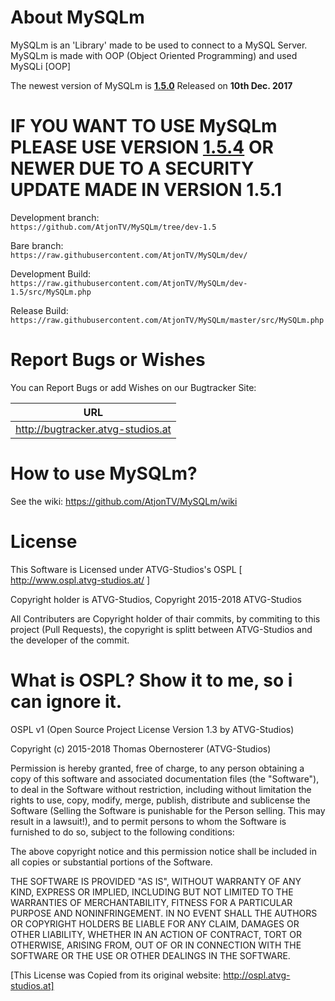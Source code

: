 # About MySQLm
MySQLm is an 'Library' made to be used to connect to a MySQL Server.
MySQLm is made with OOP (Object Oriented Programming) and used MySQLi [OOP]

The newest version of MySQLm is **[1.5.0](https://gist.github.com/AtjonTV/6040e71b114a52189405084ad0832bc0#v150)** Released on **10th Dec. 2017**

# **IF YOU WANT TO USE MySQLm PLEASE USE VERSION [1.5.4](https://github.com/AtjonTV/MySQLm/releases/tag/v1.5.4) OR NEWER DUE TO A SECURITY UPDATE MADE IN VERSION 1.5.1**

Development branch:  
`https://github.com/AtjonTV/MySQLm/tree/dev-1.5`

Bare branch:  
`https://raw.githubusercontent.com/AtjonTV/MySQLm/dev/`

Development Build:  
`https://raw.githubusercontent.com/AtjonTV/MySQLm/dev-1.5/src/MySQLm.php`

Release Build:  
`https://raw.githubusercontent.com/AtjonTV/MySQLm/master/src/MySQLm.php`

# Report Bugs or Wishes  
You can Report Bugs or add Wishes on our Bugtracker Site:  

| URL                               |
| --------------------------------- |
| http://bugtracker.atvg-studios.at |

# How to use MySQLm?
See the wiki: https://github.com/AtjonTV/MySQLm/wiki

# License
This Software is Licensed under ATVG-Studios's OSPL [ http://www.ospl.atvg-studios.at/ ]

Copyright holder is ATVG-Studios, Copyright 2015-2018 ATVG-Studios

All Contributers are Copyright holder of thair commits, by commiting to this project (Pull Requests), the copyright is splitt between ATVG-Studios and the developer of the commit.

# What is OSPL? Show it to me, so i can ignore it.
OSPL v1 (Open Source Project License Version 1.3 by ATVG-Studios)

Copyright (c) 2015-2018 Thomas Obernosterer (ATVG-Studios)

Permission is hereby granted, free of charge, to any person obtaining a copy of this software and associated documentation files (the "Software"), to deal in the Software without restriction, including without limitation the rights to use, copy, modify, merge, publish, distribute and sublicense the Software (Selling the Software is punishable for the Person selling. This may result in a lawsuit!), and to permit persons to whom the Software is furnished to do so, subject to the following conditions:

The above copyright notice and this permission notice shall be included in all copies or substantial portions of the Software.

THE SOFTWARE IS PROVIDED "AS IS", WITHOUT WARRANTY OF ANY KIND, EXPRESS OR IMPLIED, INCLUDING BUT NOT LIMITED TO THE WARRANTIES OF MERCHANTABILITY, FITNESS FOR A PARTICULAR PURPOSE AND NONINFRINGEMENT. IN NO EVENT SHALL THE AUTHORS OR COPYRIGHT HOLDERS BE LIABLE FOR ANY CLAIM, DAMAGES OR OTHER LIABILITY, WHETHER IN AN ACTION OF CONTRACT, TORT OR OTHERWISE, ARISING FROM, OUT OF OR IN CONNECTION WITH THE SOFTWARE OR THE USE OR OTHER DEALINGS IN THE SOFTWARE.

[This License was Copied from its original website: http://ospl.atvg-studios.at]
